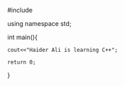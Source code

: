 #include <iostream> 
    
using namespace std;

int main(){
    
    cout<<"Haider Ali is learning C++";
    
    return 0;
    
}

